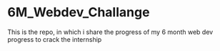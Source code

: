 # 6M_Webdev_Challange
This is the repo, in which i share the progress of my 6 month web dev progress to crack the internship 
